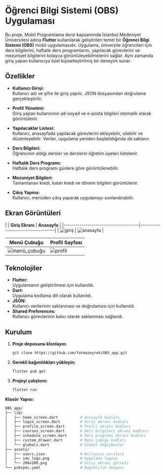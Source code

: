 # Öğrenci Bilgi Sistemi (OBS) Uygulaması

Bu proje, Mobil Programlama dersi kapsamında İstanbul Medeniyet Üniversitesi adına **Flutter** kullanılarak geliştirilen temel bir **Öğrenci Bilgi Sistemi (OBS)** mobil uygulamasıdır. Uygulama, üniversite öğrencileri için ders bilgilerini, haftalık ders programlarını, yapılacak görevlerini ve mezuniyet bilgilerini kolayca görüntüleyebilmelerini sağlar. Aynı zamanda giriş yapan kullanıcıya özel kişiselleştirilmiş bir deneyim sunar.

## Özellikler

- **Kullanıcı Girişi:**  
  Kullanıcı adı ve şifre ile giriş yapılır, JSON dosyasından doğrulama gerçekleştirilir.
  
- **Profil Yönetimi:**  
  Giriş yapan kullanıcının ad-soyad ve e-posta bilgileri otomatik olarak görüntülenir.
  
- **Yapılacaklar Listesi:**  
  Kullanıcı, anasayfada yapılacak görevlerini ekleyebilir, silebilir ve düzenleyebilir. Veriler, uygulama yeniden başlatıldığında da saklanır.
  
- **Ders Bilgileri:**  
  Öğrencinin aldığı dersler ve derslerin öğretim üyeleri listelenir.
  
- **Haftalık Ders Programı:**  
  Haftalık ders programı günlere göre görüntülenebilir.
  
- **Mezuniyet Bilgileri:**  
  Tamamlanan kredi, kalan kredi ve dönem bilgileri görüntülenir.
  
- **Çıkış Yapma:**  
  Kullanıcı, menüden çıkış yaparak uygulamayı sonlandırabilir.

## Ekran Görüntüleri
  |
| **Giriş Ekranı**                     | **Anasayfa**                       |
|--------------------------------------|-----------------------------------|
|  ![giriş](https://github.com/user-attachments/assets/2cca1697-24e9-45ed-8e2c-9fdb7453658f)
  | ![anasayfa](https://github.com/user-attachments/assets/f93571da-7218-468c-af8b-fc7a82f47e8f)
   |

| **Menü Çubuğu**                   | **Profil Sayfası**                 |
|--------------------------------------|-----------------------------------|
| ![menü_çubuğu](https://github.com/user-attachments/assets/214810e7-8810-4fe8-b0a6-cf6072470025)      | ![profil](https://github.com/user-attachments/assets/1a43f769-0d81-4f35-b0ab-a17fc4bcec41)    | 
## Teknolojiler

- **Flutter:**  
  Uygulamanın geliştirilmesi için kullanıldı.
- **Dart:**  
  Uygulama kodlama dili olarak kullanıldı.
- **JSON:**  
  Kullanıcı verilerinin saklanması ve doğrulaması için kullanıldı.
- **Shared Preferences:**  
  Kullanıcı görevlerinin kalıcı olarak saklanması sağlandı.

## Kurulum

1. **Proje deposunu klonlayın:**

   ```bash
   git clone https://github.com/fatmazeyrek/OBS_app.git

2. **Gerekli bağımlılıkları yükleyin:**
   ```bash
   flutter pub get

3. **Projeyi çalıştırın:**
   ```bash
   flutter run
**Klasör Yapısı:**
   ```bash
OBS_app/
├── lib/
│   ├── home_screen.dart          # Anasayfa kodları
│   ├── login_screen.dart         # Giriş ekranı kodları
│   ├── profile_screen.dart       # Profil ekranı kodları
│   ├── courses_screen.dart       # Ders bilgileri ekranı kodları
│   ├── schedule_screen.dart      # Ders programı ekranı kodları
│   ├── custom_drawer.dart        # Menü çubuğu kodları
│   └── globals.dart              # Global değişkenler
├── assets/
│   ├── users.json                # Kullanıcı verileri
│   ├── imu_logo.png              # Uygulama logosu
│   └── 200x200.png               # Giriş ekranı görseli
└── pubspec.yaml                  # Bağımlılık dosyası

